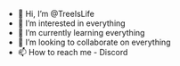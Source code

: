 - 👋 Hi, I’m @TreeIsLife
- 👀 I’m interested in everything
- 🌱 I’m currently learning everything
- 💞️ I’m looking to collaborate on everything
- 📫 How to reach me - Discord

<!---
TreeIsLife2/TreeIsLife2 is a ✨ special ✨ repository because its `README.md` (this file) appears on your GitHub profile.
You can click the Preview link to take a look at your changes.
--->
